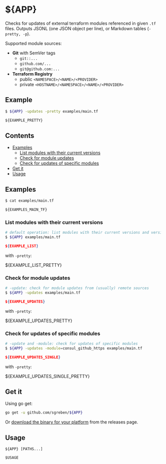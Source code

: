 # ${APP}

Checks for updates of external terraform modules referenced in given `.tf` files. Outputs JSONL (one JSON object per line), or Markdown tables (`-pretty, -p`).

Supported module sources:
- **Git** with SemVer tags
  - `git::...`
  - `github.com/...`
  - `git@github.com:...`
- **Terraform Registry**
  - public `<NAMESPACE>/<NAME>/<PROVIDER>`
  - private `<HOSTNAME>/<NAMESPACE>/<NAME>/<PROVIDER>`

## Example

```sh
$ ${APP} -updates -pretty examples/main.tf
```

```markdown
${EXAMPLE_PRETTY}
```

## Contents

- [Examples](#examples)
  - [List modules with their current versions](#list-modules-with-their-current-versions)
  - [Check for module updates](#check-for-module-updates)
  - [Check for updates of specific modules](#check-for-updates-of-specific-modules)
- [Get it](#get-it)
- [Usage](#usage)

## Examples

```sh
$ cat examples/main.tf
```

```terraform
${EXAMPLES_MAIN_TF}
```

### List modules with their current versions

```sh
# default operation: list modules with their current versions and version constraints (if specified)
$ ${APP} examples/main.tf
```

```json
${EXAMPLE_LIST}
```

with `-pretty`:

${EXAMPLE_LIST_PRETTY}

### Check for module updates

```sh
# -update: check for module updates from (usually) remote sources
$ ${APP} -updates examples/main.tf
```

```json
${EXAMPLE_UPDATES}
```

with `-pretty`:

${EXAMPLE_UPDATES_PRETTY}

### Check for updates of specific modules

```sh
# -update and -module: check for updates of specific modules
$ ${APP} -updates -module=consul_github_https examples/main.tf
```

```json
${EXAMPLE_UPDATES_SINGLE}
```

with `-pretty`:

${EXAMPLE_UPDATES_SINGLE_PRETTY}

## Get it

Using go get:

```bash
go get -u github.com/sgreben/${APP}
```

Or [download the binary for your platform](https://github.com/sgreben/${APP}/releases/latest) from the releases page.

## Usage

```text
${APP} [PATHS...]

$USAGE
```
